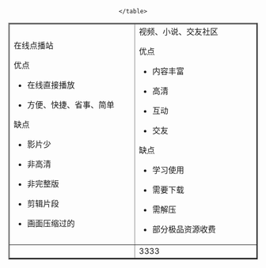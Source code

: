 <!doctype html>
<html>
<head>
<meta charset="utf-8">
<title>无标题文档</title>
</head>

<body>
	<div style="text-align:center"
	<center>
	<table width="768" border="2">
  <tbody>
    <tr>
      <td width="375" height="322"><p>在线点播站</p>
        <p>优点 </p>
        <ul>
          <li>在线直接播放</li>
        </ul>
        <ul>
          <li>方便、快捷、省事、简单</li>
        </ul>
缺点
<ul>
  <li>影片少</li>
</ul>
<ul>
  <li>非高清</li>
</ul>
<ul>
  <li>非完整版</li>
</ul>
<ul>
  <li>剪辑片段</li>
</ul>
<ul>
  <li>画面压缩过的</li>
</ul></td>
      <td width="375">视频、小说、交友社区
        <p>优点 </p>
        <ul>
          <li>内容丰富</li>
        </ul>
        <ul>
          <li>高清</li>
        </ul>
        <ul>
          <li>互动</li>
        </ul>
        <ul>
          <li>交友</li>
        </ul>
缺点
<ul>
  <li>学习使用</li>
</ul>
<ul>
  <li>需要下载</li>
</ul>
<ul>
  <li>需解压</li>
</ul>
<ul>
  <li>部分极品资源收费</li>
</ul></td>
    </tr>
    <tr>
      <td height="22">&nbsp;</td>
      <td>3333</td>
    </tr>
	  
	
	</table>
</div>
	</center>
  </tbody>

</body>
</html>

